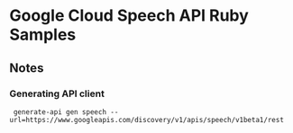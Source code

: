 # Google Cloud Speech API Ruby Samples

## Notes

### Generating API client

     generate-api gen speech --url=https://www.googleapis.com/discovery/v1/apis/speech/v1beta1/rest
